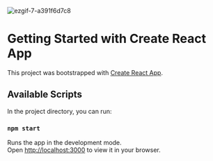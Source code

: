 
![ezgif-7-a391f6d7c8](https://github.com/uthem150/Todo_List_React/assets/142042011/02c2d5cd-0d9c-45f0-a447-19e666478776)


# Getting Started with Create React App

This project was bootstrapped with [Create React App](https://github.com/facebook/create-react-app).

## Available Scripts

In the project directory, you can run:

### `npm start`

Runs the app in the development mode.\
Open [http://localhost:3000](http://localhost:3000) to view it in your browser.

